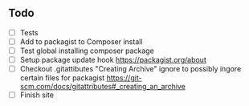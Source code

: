 ## Todo
- [ ] Tests
- [ ] Add to packagist to Composer install
- [ ] Test global installing composer package
- [ ] Setup package update hook https://packagist.org/about
- [ ] Checkout .gitattibutes "Creating Archive" ignore to possibly ingore certain files for packagist https://git-scm.com/docs/gitattributes#_creating_an_archive
- [ ] Finish site
